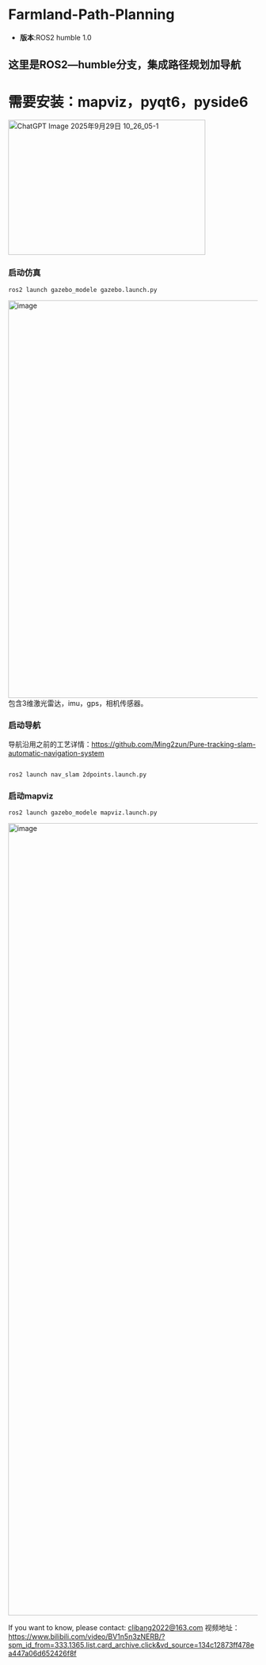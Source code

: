 # Farmland-Path-Planning
- **版本**:ROS2 humble 1.0
## 这里是ROS2—humble分支，集成路径规划加导航
# 需要安装：mapviz，pyqt6，pyside6
<img width="398" height="273" alt="ChatGPT Image 2025年9月29日 10_26_05-1" src="https://github.com/user-attachments/assets/37fa6161-730c-4a7a-8392-20bebfe0a520" />

###  启动仿真
```
ros2 launch gazebo_modele gazebo.launch.py
```
<img width="1476" height="804" alt="image" src="https://github.com/user-attachments/assets/150644d9-4a39-466f-989b-68955e358afb" />
包含3维激光雷达，imu，gps，相机传感器。


###  启动导航
导航沿用之前的工艺详情：https://github.com/Ming2zun/Pure-tracking-slam-automatic-navigation-system
```

ros2 launch nav_slam 2dpoints.launch.py
```
###  启动mapviz
```
ros2 launch gazebo_modele mapviz.launch.py
```
<img width="2754" height="1602" alt="image" src="https://github.com/user-attachments/assets/0973b3a0-5aa4-41d3-ab6e-382a404fbe76" />


If you want to know, please contact: clibang2022@163.com
视频地址：
https://www.bilibili.com/video/BV1n5n3zNERB/?spm_id_from=333.1365.list.card_archive.click&vd_source=134c12873ff478ea447a06d652426f8f

